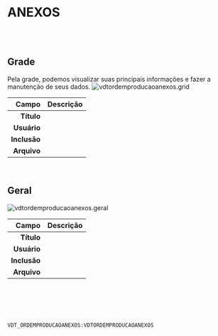 # ANEXOS
<br>
<br>

## Grade
Pela grade, podemos visualizar suas principais informações e fazer a manutenção de seus dados.
![vdtordemproducaoanexos.grid](https://raw.githubusercontent.com/netforcews/docs-erp/master/geral/imagens/vdtordemproducaoanexos.grid.png)

Campo | Descrição
--:|---
**Título** | 
**Usuário** | 
**Inclusão** | 
**Arquivo** | 
<br>

## Geral
![vdtordemproducaoanexos.geral](https://raw.githubusercontent.com/netforcews/docs-erp/master/geral/imagens/vdtordemproducaoanexos.geral.png)

Campo | Descrição
--:|---
**Título** | 
**Usuário** | 
**Inclusão** | 
**Arquivo** | 
<br>
<br>
<br>
<br>

```VDT_ORDEMPRODUCAOANEXOS:VDTORDEMPRODUCAOANEXOS```
